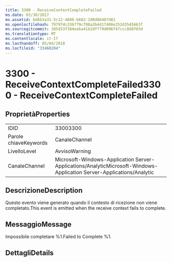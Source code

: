```yaml
---
title: 3300 - ReceiveContextCompleteFailed
ms.date: 03/30/2017
ms.assetid: 6d6b3a31-5c12-4886-b682-2d0d86407d82
ms.openlocfilehash: 79797dc336779cf98a3b4d17408e252d3545663f
ms.sourcegitcommit: 3d5d33f384eeba41b2dff79d096f47ccc8d8f03d
ms.translationtype: MT
ms.contentlocale: it-IT
ms.lasthandoff: 05/04/2018
ms.locfileid: "33460204"
---
```

# <a name="3300---receivecontextcompletefailed"></a><span data-ttu-id="83be5-102">3300 - ReceiveContextCompleteFailed</span><span class="sxs-lookup"><span data-stu-id="83be5-102">3300 - ReceiveContextCompleteFailed</span></span>
## <a name="properties"></a><span data-ttu-id="83be5-103">Proprietà</span><span class="sxs-lookup"><span data-stu-id="83be5-103">Properties</span></span>  
  
|||  
|-|-|  
|<span data-ttu-id="83be5-104">ID</span><span class="sxs-lookup"><span data-stu-id="83be5-104">ID</span></span>|<span data-ttu-id="83be5-105">3300</span><span class="sxs-lookup"><span data-stu-id="83be5-105">3300</span></span>|  
|<span data-ttu-id="83be5-106">Parole chiave</span><span class="sxs-lookup"><span data-stu-id="83be5-106">Keywords</span></span>|<span data-ttu-id="83be5-107">Canale</span><span class="sxs-lookup"><span data-stu-id="83be5-107">Channel</span></span>|  
|<span data-ttu-id="83be5-108">Livello</span><span class="sxs-lookup"><span data-stu-id="83be5-108">Level</span></span>|<span data-ttu-id="83be5-109">Avviso</span><span class="sxs-lookup"><span data-stu-id="83be5-109">Warning</span></span>|  
|<span data-ttu-id="83be5-110">Canale</span><span class="sxs-lookup"><span data-stu-id="83be5-110">Channel</span></span>|<span data-ttu-id="83be5-111">Microsoft-Windows-Application Server-Applications/Analytic</span><span class="sxs-lookup"><span data-stu-id="83be5-111">Microsoft-Windows-Application Server-Applications/Analytic</span></span>|  
  
## <a name="description"></a><span data-ttu-id="83be5-112">Descrizione</span><span class="sxs-lookup"><span data-stu-id="83be5-112">Description</span></span>  
 <span data-ttu-id="83be5-113">Questo evento viene generato quando il contesto di ricezione non viene completato.</span><span class="sxs-lookup"><span data-stu-id="83be5-113">This event is emitted when the receive context fails to complete.</span></span>  
  
## <a name="message"></a><span data-ttu-id="83be5-114">Messaggio</span><span class="sxs-lookup"><span data-stu-id="83be5-114">Message</span></span>  
 <span data-ttu-id="83be5-115">Impossibile completare %1.</span><span class="sxs-lookup"><span data-stu-id="83be5-115">Failed to Complete %1.</span></span>  
  
## <a name="details"></a><span data-ttu-id="83be5-116">Dettagli</span><span class="sxs-lookup"><span data-stu-id="83be5-116">Details</span></span>
